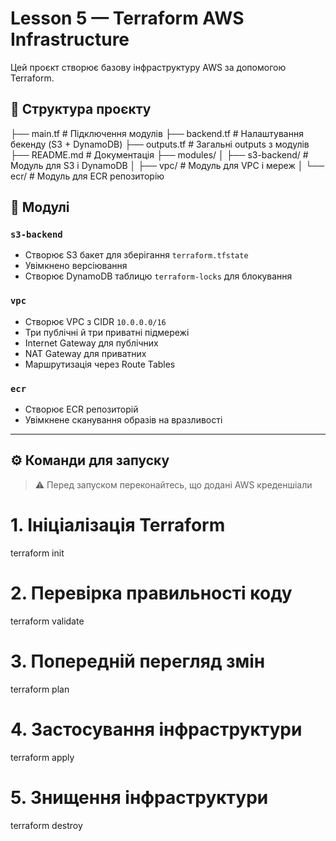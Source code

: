# Lesson 5 — Terraform AWS Infrastructure

Цей проєкт створює базову інфраструктуру AWS за допомогою Terraform.

## 📁 Структура проєкту

├── main.tf # Підключення модулів
├── backend.tf # Налаштування бекенду (S3 + DynamoDB)
├── outputs.tf # Загальні outputs з модулів
├── README.md # Документація
├── modules/
│ ├── s3-backend/ # Модуль для S3 і DynamoDB
│ ├── vpc/ # Модуль для VPC і мереж
│ └── ecr/ # Модуль для ECR репозиторію

## 🧱 Модулі

### `s3-backend`
- Створює S3 бакет для зберігання `terraform.tfstate`
- Увімкнено версіювання
- Створює DynamoDB таблицю `terraform-locks` для блокування

### `vpc`
- Створює VPC з CIDR `10.0.0.0/16`
- Три публічні й три приватні підмережі
- Internet Gateway для публічних
- NAT Gateway для приватних
- Маршрутизація через Route Tables

### `ecr`
- Створює ECR репозиторій
- Увімкнене сканування образів на вразливості

---

## ⚙️ Команди для запуску

> ⚠️ Перед запуском переконайтесь, що додані AWS креденшіали

# 1. Ініціалізація Terraform
terraform init

# 2. Перевірка правильності коду
terraform validate

# 3. Попередній перегляд змін
terraform plan

# 4. Застосування інфраструктури
terraform apply

# 5. Знищення інфраструктури
terraform destroy
